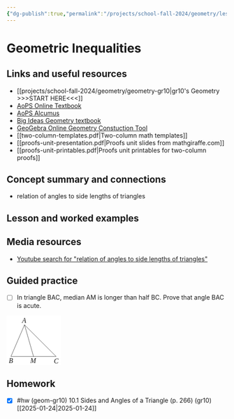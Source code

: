 ```yaml
---
{"dg-publish":true,"permalink":"/projects/school-fall-2024/geometry/lessons/10-1-geometric-inequalities/"}
---
```



#  Geometric Inequalities

## Links and useful resources 

- [[projects/school-fall-2024/geometry/geometry-gr10\|gr10's Geometry >>>START HERE<<<]]
- [AoPS Online Textbook](https://artofproblemsolving.com/ebooks/intro-geometry-ebook/c0toc)
- [AoPS Alcumus](https://artofproblemsolving.com/teacher/students)
- [Big Ideas Geometry textbook](https://bim.easyaccessmaterials.com/?level=12)
- [GeoGebra Online Geometry Constuction Tool](https://www.geogebra.org/geometry?lang=en/)
- [[two-column-templates.pdf|Two-column math templates]]
- [[proofs-unit-presentation.pdf|Proofs unit slides from mathgiraffe.com]]
- [[proofs-unit-printables.pdf|Proofs unit printables for two-column proofs]]



## Concept summary and connections


- relation of angles to side lengths of triangles 

## Lesson and worked examples



## Media resources

- [Youtube search for "relation of angles to side lengths of triangles"](https://www.youtube.com/results?search_query=relation%20of%20angles%20to%20side%20lengths%20of%20triangles) 

## Guided practice


- [ ] In triangle BAC, median AM is longer than half BC. Prove that angle BAC is acute.  
<?xml version="1.0" encoding="UTF-8" standalone="no"?><svg   viewBox="0 0 124.99999999999999 114.93749999999999"   preserveAspectRatio="xMinYMin meet"   data-src="chap14diag-9"   version="1.1"   width="124.99999999999999"   height="114.93749999999999"   xml:space="preserve"   id="svg13"   sodipodi:docname="chap14diag-9.svg"   inkscape:version="1.3.2 (091e20ef0f, 2023-11-25, custom)"   xmlns:inkscape="http://www.inkscape.org/namespaces/inkscape"   xmlns:sodipodi="http://sodipodi.sourceforge.net/DTD/sodipodi-0.dtd"   xmlns="http://www.w3.org/2000/svg"   xmlns:svg="http://www.w3.org/2000/svg"   xmlns:rdf="http://www.w3.org/1999/02/22-rdf-syntax-ns#"   xmlns:cc="http://creativecommons.org/ns#"   xmlns:dc="http://purl.org/dc/elements/1.1/"><sodipodi:namedview     id="namedview13"     pagecolor="#ffffff"     bordercolor="#000000"     borderopacity="0.25"     inkscape:showpageshadow="2"     inkscape:pageopacity="0.0"     inkscape:pagecheckerboard="0"     inkscape:deskcolor="#d1d1d1"     inkscape:zoom="2.264"     inkscape:cx="62.5"     inkscape:cy="57.420495"     inkscape:window-width="939"     inkscape:window-height="1002"     inkscape:window-x="12"     inkscape:window-y="38"     inkscape:window-maximized="1"     inkscape:current-layer="svg13" /><metadata     id="metadata1"><rdf:RDF><cc:Work         rdf:about=""><dc:format>image/svg+xml</dc:format><dc:type           rdf:resource="http://purl.org/dc/dcmitype/StillImage" /></cc:Work></rdf:RDF></metadata><defs     id="defs1"><clipPath       id="chap14diag-9-clipPath18"><path         d="M 0,0 80,0 80,73 0,73 0,0 z"         id="path1" /></clipPath></defs><rect     style="fill:#ffffff;stroke-width:2.26772;stroke-linecap:round"     id="rect13"     width="124.49368"     height="114.03671"     x="-0.20310904"     y="1.1424816" /><g     transform="translate(5,5)"     id="g13"><g       transform="scale(1.15)"       id="g12"><g         transform="matrix(1.25,0,0,-1.25,0,91.25)"         id="g11"><g           id="g10"><g             id="g9"><g               clip-path="url(#chap14diag-9-clipPath18)"               id="g8"><g                 transform="translate(0,73)"                 id="g7"><g                   transform="translate(25,-62)"                   id="g6"><path                     d="M 14.39978,0 0,50.39978 -21.60022,0 l 72,0 L 0,50.39978"                     style="fill:none;stroke:currentColor;stroke-width:0.5;stroke-linecap:round;stroke-linejoin:round;stroke-miterlimit:10;stroke-opacity:1;stroke-dasharray:none"                     id="path2" /><g                     transform="translate(0,73)"                     id="g5"><text   transform="matrix(1,0,0,-1,46.7616,-83.7073)"   id="text5"><tspan     x="0"     y="0"     style="font-size:10.90909958px;font-variant:normal;writing-mode:lr-tb;fill:currentColor;fill-opacity:1;fill-rule:nonzero;stroke:none;font-family:STIX;font-style:italic"     id="tspan2">C</tspan><tspan     x="-71.694504"     y="-0.20190001"     style="font-size:10.90909958px;font-variant:normal;writing-mode:lr-tb;fill:currentColor;fill-opacity:1;fill-rule:nonzero;stroke:none;font-family:STIX;font-style:italic"     id="tspan3">B</tspan><tspan     x="-50.699699"     y="-64.178001"     style="font-size:10.90909958px;font-variant:normal;writing-mode:lr-tb;fill:currentColor;fill-opacity:1;fill-rule:nonzero;stroke:none;font-family:STIX;font-style:italic"     id="tspan4">A</tspan><tspan     x="-37.510899"     y="-0.20190001"     style="font-size:10.90909958px;font-variant:normal;writing-mode:lr-tb;fill:currentColor;fill-opacity:1;fill-rule:nonzero;stroke:none;font-family:STIX;font-style:italic"     id="tspan5">M</tspan></text> </g></g></g></g></g></g></g></g></g></svg>

## Homework


- [x] #hw (geom-gr10) 10.1 Sides and Angles of a Triangle  (p. 266) (gr10) [[2025-01-24\|2025-01-24]]


